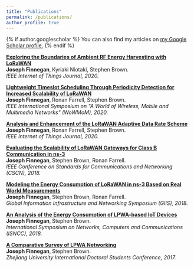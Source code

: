 ```yaml
---
title: "Publications"
permalink: /publications/
author_profile: true
---
```


{% if author.googlescholar %}
  You can also find my articles on <u><a href="{{author.googlescholar}}">my Google Scholar profile</a>.</u>
{% endif %}

<b>[Exploring the Boundaries of Ambient RF Energy Harvesting with LoRaWAN](https://constantjoe.github.io/publication/2020-10-13-Exploring-the-Boundaries-of-Ambient-RF-Energy-Harvesting-with-LoRaWAN)</b><br>
<b>Joseph Finnegan</b>‚ Kyriaki Niotaki, Stephen Brown. <br>
<i> IEEE Internet of Things Journal, 2020. </i>

<b>[Lightweight Timeslot Scheduling Through Periodicity Detection for Increased Scalability of LoRaWAN](https://constantjoe.github.io/publication/2020-08-31-Lightweight-Timeslot-Scheduling-Through-Periodicity-Detection-for-Increased-Scalability-of-LoRaWAN.md)</b><br>
<b>Joseph Finnegan</b>‚ Ronan Farrell, Stephen Brown. <br>
<i> IEEE International Symposium on "A World of Wireless, Mobile and Multimedia Networks" (WoWMoM), 2020. </i>

<b>[Analysis and Enhancement of the LoRaWAN Adaptive Data Rate Scheme](https://constantjoe.github.io/publication/2020-03-23-Analysis-and-Enhancement-of-the-LoRaWAN-Adaptive-Data-Rate-Scheme)</b><br>
<b>Joseph Finnegan</b>‚ Ronan Farrell, Stephen Brown. <br>
<i> IEEE Internet of Things Journal, 2020. </i>

<b>[Evaluating the Scalability of LoRaWAN Gateways for Class B Communication in ns-3](https://constantjoe.github.io/publication/2018-10-30-Evaluating-the-Scalability-of-LoRaWAN-Gateways-for-Class-B-Communication-in-ns-3)</b><br>
<b>Joseph Finnegan</b>‚ Stephen Brown, Ronan Farrell. <br>
<i> IEEE Conference on Standards for Communications and Networking (CSCN), 2018. </i>

<b>[Modeling the Energy Consumption of LoRaWAN in ns-3 Based on Real World Measurements](https://constantjoe.github.io/publication/2018-10-24-Modeling-the-Energy-Consumption-of-LoRaWAN-in-ns3-Based-on-Real-World-Measurements)</b><br>
<b>Joseph Finnegan</b>‚ Stephen Brown, Ronan Farrell. <br>
<i> Global Information Infrastructure and Networking Symposium (GIIS), 2018. </i>

<b>[An Analysis of the Energy Consumption of LPWA-based IoT Devices](https://constantjoe.github.io/publication/2018-06-19-An-Analysis-of-the-Energy-Consumption-of-LPWA-based-IoT-Devices)</b><br>
<b>Joseph Finnegan</b>‚ Stephen Brown. <br>
<i> International Symposium on Networks, Computers and Communications (ISNCC), 2018. </i>

<b>[A Comparative Survey of LPWA Networking](https://constantjoe.github.io/publication/2017-05-10-A-Comparative-Survey-of-LPWA-Networking)</b><br>
<b>Joseph Finnegan</b>‚ Stephen Brown. <br>
<i> Zhejiang University International Doctoral Students Conference, 2017. </i>










